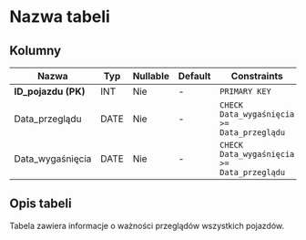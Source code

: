 # Nazwa tabeli

## Kolumny

| Nazwa               | Typ  | Nullable | Default | Constraints                                | Klucze obce          | Opis                       |
| ------------------- | ---- | -------- | ------- | ------------------------------------------ | -------------------- | -------------------------- |
| **ID_pojazdu (PK)** | INT  | Nie      | -       | `PRIMARY KEY`                              | `Pojazdy.ID_pojazdu` | ID pojazdu                 |
| Data_przeglądu      | DATE | Nie      | -       | `CHECK Data_wygaśnięcia >= Data_przeglądu` | -                    | Data przeglądu             |
| Data_wygaśnięcia    | DATE | Nie      | -       | `CHECK Data_wygaśnięcia >= Data_przeglądu` | -                    | Data wygaśnięcia przeglądu |

## Opis tabeli

Tabela zawiera informacje o ważności przeglądów wszystkich pojazdów.
